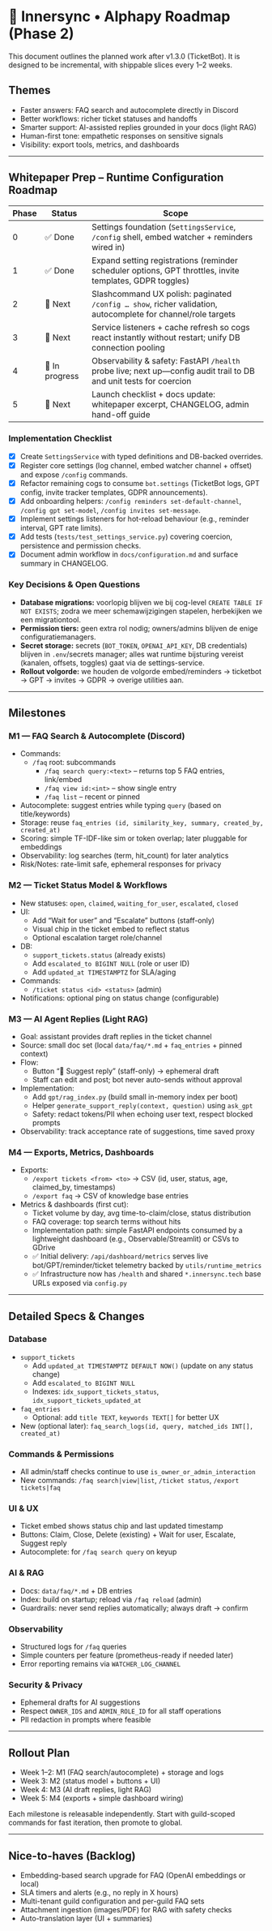 # 🧬 Innersync • Alphapy Roadmap (Phase 2)

This document outlines the planned work after v1.3.0 (TicketBot). It is designed to be incremental, with shippable slices every 1–2 weeks.

## Themes
- Faster answers: FAQ search and autocomplete directly in Discord
- Better workflows: richer ticket statuses and handoffs
- Smarter support: AI-assisted replies grounded in your docs (light RAG)
- Human-first tone: empathetic responses on sensitive signals
- Visibility: export tools, metrics, and dashboards

---

## Whitepaper Prep – Runtime Configuration Roadmap

| Phase | Status | Scope |
| --- | --- | --- |
| 0 | ✅ Done | Settings foundation (`SettingsService`, `/config` shell, embed watcher + reminders wired in) |
| 1 | ✅ Done | Expand setting registrations (reminder scheduler options, GPT throttles, invite templates, GDPR toggles) |
| 2 | 🔄 Next | Slashcommand UX polish: paginated `/config … show`, richer validation, autocomplete for channel/role targets |
| 3 | 🔄 Next | Service listeners + cache refresh so cogs react instantly without restart; unify DB connection pooling |
| 4 | 🔄 In progress | Observability & safety: FastAPI `/health` probe live; next up—config audit trail to DB and unit tests for coercion |
| 5 | 🔄 Next | Launch checklist + docs update: whitepaper excerpt, CHANGELOG, admin hand-off guide |

### Implementation Checklist
- [x] Create `SettingsService` with typed definitions and DB-backed overrides.
- [x] Register core settings (log channel, embed watcher channel + offset) and expose `/config` commands.
- [x] Refactor remaining cogs to consume `bot.settings` (TicketBot logs, GPT config, invite tracker templates, GDPR announcements).
- [x] Add onboarding helpers: `/config reminders set-default-channel`, `/config gpt set-model`, `/config invites set-message`.
- [x] Implement settings listeners for hot-reload behaviour (e.g., reminder interval, GPT rate limits).
- [x] Add tests (`tests/test_settings_service.py`) covering coercion, persistence and permission checks.
- [x] Document admin workflow in `docs/configuration.md` and surface summary in CHANGELOG.

### Key Decisions & Open Questions
- **Database migrations:** voorlopig blijven we bij cog-level `CREATE TABLE IF NOT EXISTS`; zodra we meer schemawijzigingen stapelen, herbekijken we een migrationtool.
- **Permission tiers:** geen extra rol nodig; owners/admins blijven de enige configuratiemanagers.
- **Secret storage:** secrets (`BOT_TOKEN`, `OPENAI_API_KEY`, DB credentials) blijven in `.env`/secrets manager; alles wat runtime bijsturing vereist (kanalen, offsets, toggles) gaat via de settings-service.
- **Rollout volgorde:** we houden de volgorde embed/reminders → ticketbot → GPT → invites → GDPR → overige utilities aan.

---

## Milestones

### M1 — FAQ Search & Autocomplete (Discord)
- Commands:
  - `/faq` root: subcommands
    - `/faq search query:<text>` – returns top 5 FAQ entries, link/embed
    - `/faq view id:<int>` – show single entry
    - `/faq list` – recent or pinned
- Autocomplete: suggest entries while typing `query` (based on title/keywords)
- Storage: reuse `faq_entries (id, similarity_key, summary, created_by, created_at)`
- Scoring: simple TF-IDF-like sim or token overlap; later pluggable for embeddings
- Observability: log searches (term, hit_count) for later analytics
- Risk/Notes: rate-limit safe, ephemeral responses for privacy

### M2 — Ticket Status Model & Workflows
- New statuses: `open`, `claimed`, `waiting_for_user`, `escalated`, `closed`
- UI:
  - Add “Wait for user” and “Escalate” buttons (staff-only)
  - Visual chip in the ticket embed to reflect status
  - Optional escalation target role/channel
- DB:
  - `support_tickets.status` (already exists)
  - Add `escalated_to BIGINT NULL` (role or user ID)
  - Add `updated_at TIMESTAMPTZ` for SLA/aging
- Commands:
  - `/ticket status <id> <status>` (admin)
- Notifications: optional ping on status change (configurable)

### M3 — AI Agent Replies (Light RAG)
- Goal: assistant provides draft replies in the ticket channel
- Source: small doc set (local `data/faq/*.md` + `faq_entries` + pinned context)
- Flow:
  - Button “💬 Suggest reply” (staff-only) → ephemeral draft
  - Staff can edit and post; bot never auto-sends without approval
- Implementation:
  - Add `gpt/rag_index.py` (build small in-memory index per boot)
  - Helper `generate_support_reply(context, question)` using `ask_gpt`
  - Safety: redact tokens/PII when echoing user text, respect blocked prompts
- Observability: track acceptance rate of suggestions, time saved proxy

### M4 — Exports, Metrics, Dashboards
- Exports:
  - `/export tickets <from> <to>` → CSV (id, user, status, age, claimed_by, timestamps)
  - `/export faq` → CSV of knowledge base entries
- Metrics & dashboards (first cut):
  - Ticket volume by day, avg time-to-claim/close, status distribution
  - FAQ coverage: top search terms without hits
  - Implementation path: simple FastAPI endpoints consumed by a lightweight dashboard (e.g., Observable/Streamlit) or CSVs to GDrive
  - ✅ Initial delivery: `/api/dashboard/metrics` serves live bot/GPT/reminder/ticket telemetry backed by `utils/runtime_metrics`
  - ✅ Infrastructure now has `/health` and shared `*.innersync.tech` base URLs exposed via `config.py`

---

## Detailed Specs & Changes

### Database
- `support_tickets`
  - Add `updated_at TIMESTAMPTZ DEFAULT NOW()` (update on any status change)
  - Add `escalated_to BIGINT NULL`
  - Indexes: `idx_support_tickets_status`, `idx_support_tickets_updated_at`
- `faq_entries`
  - Optional: add `title TEXT`, `keywords TEXT[]` for better UX
- New (optional later): `faq_search_logs(id, query, matched_ids INT[], created_at)`

### Commands & Permissions
- All admin/staff checks continue to use `is_owner_or_admin_interaction`
- New commands: `/faq search|view|list`, `/ticket status`, `/export tickets|faq`

### UI & UX
- Ticket embed shows status chip and last updated timestamp
- Buttons: Claim, Close, Delete (existing) + Wait for user, Escalate, Suggest reply
- Autocomplete: for `/faq search query` on keyup

### AI & RAG
- Docs: `data/faq/*.md` + DB entries
- Index: build on startup; reload via `/faq reload` (admin)
- Guardrails: never send replies automatically; always draft → confirm

### Observability
- Structured logs for `/faq` queries
- Simple counters per feature (prometheus-ready if needed later)
- Error reporting remains via `WATCHER_LOG_CHANNEL`

### Security & Privacy
- Ephemeral drafts for AI suggestions
- Respect `OWNER_IDS` and `ADMIN_ROLE_ID` for all staff operations
- PII redaction in prompts where feasible

---

## Rollout Plan
- Week 1–2: M1 (FAQ search/autocomplete) + storage and logs
- Week 3: M2 (status model + buttons + UI)
- Week 4: M3 (AI draft replies, light RAG)
- Week 5: M4 (exports + simple dashboard wiring)

Each milestone is releasable independently. Start with guild-scoped commands for fast iteration, then promote to global.

---

## Nice-to-haves (Backlog)
- Embedding-based search upgrade for FAQ (OpenAI embeddings or local)
- SLA timers and alerts (e.g., no reply in X hours)
- Multi-tenant guild configuration and per-guild FAQ sets
- Attachment ingestion (images/PDF) for RAG with safety checks
- Auto-translation layer (UI + summaries)
